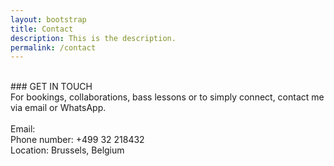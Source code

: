 ```yaml
---
layout: bootstrap
title: Contact
description: This is the description.
permalink: /contact
---
```


<br />
### GET IN TOUCH
<br />
For bookings, collaborations, bass lessons or to simply connect, contact me via email or WhatsApp.
<br />
<br />
Email: <veexxbass@gmail.com>
<br />
Phone number: +499 32 218432
<br />
Location: Brussels, Belgium
<br />
<br />